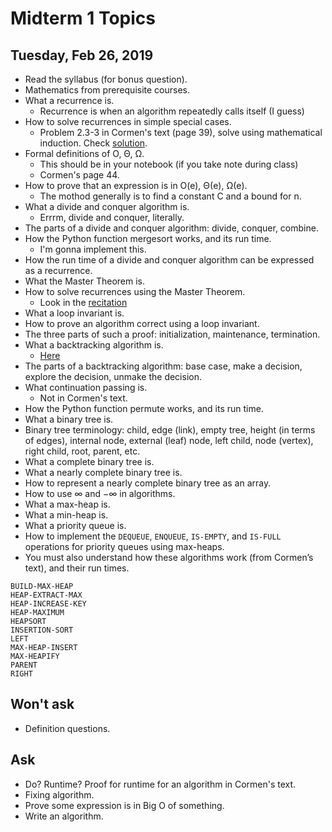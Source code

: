 # Midterm 1 Topics
## Tuesday, Feb 26, 2019
 * Read the syllabus (for bonus question).
 * Mathematics from prerequisite courses.
 * What a recurrence is.
   * Recurrence is when an algorithm repeatedly calls itself (I guess)
 * How to solve recurrences in simple special cases.
   * Problem 2.3-3 in Cormen's text (page 39), solve using mathematical induction. Check [solution](https://www.chegg.com/homework-help/Introduction-to-Algorithms-3rd-edition-chapter-2.3-problem-3E-solution-9780262033848).
 * Formal definitions of O, Θ, Ω.
   * This should be in your notebook (if you take note during class)
   * Cormen's page 44.
 * How to prove that an expression is in O(e), Θ(e), Ω(e).
   * The mothod generally is to find a constant C and a bound for n.
 * What a divide and conquer algorithm is.
   * Errrm, divide and conquer, literally.
 * The parts of a divide and conquer algorithm: divide, conquer, combine.
 * How the Python function mergesort works, and its run time.
   * I'm gonna implement this.
 * How the run time of a divide and conquer algorithm can be expressed as a recurrence.
 * What the Master Theorem is.
 * How to solve recurrences using the Master Theorem.
   * Look in the [recitation](https://www.evernote.com/shard/s626/client/snv?noteGuid=39b6e39a-91c2-4200-b3bd-ea2e2c2dd61b&noteKey=132c8adbf32370cf&sn=https%3A%2F%2Fwww.evernote.com%2Fshard%2Fs626%2Fsh%2F39b6e39a-91c2-4200-b3bd-ea2e2c2dd61b%2F132c8adbf32370cf&title=4041%2BRecitation%2BContent)
 * What a loop invariant is.
 * How to prove an algorithm correct using a loop invariant.
 * The three parts of such a proof: initialization, maintenance, termination.
 * What a backtracking algorithm is.
   * [Here](https://www.geeksforgeeks.org/backtracking-algorithms/)
 * The parts of a backtracking algorithm: base case, make a decision, explore the decision, unmake the decision.
 * What continuation passing is.
   * Not in Cormen's text.
 * How the Python function permute works, and its run time.
 * What a binary tree is.
 * Binary tree terminology: child, edge (link), empty tree, height (in terms of edges), internal node, external (leaf) node, left child, node (vertex), right child, root, parent, etc.
 * What a complete binary tree is.
 * What a nearly complete binary tree is.
 * How to represent a nearly complete binary tree as an array.
 * How to use ∞ and −∞ in algorithms.
 * What a max-heap is.
 * What a min-heap is.
 * What a priority queue is.
 * How to implement the `DEQUEUE`, `ENQUEUE`, `IS-EMPTY`, and `IS-FULL` operations for priority queues using max-heaps.
 * You must also understand how these algorithms work (from Cormen’s text), and their run times.
```
BUILD-MAX-HEAP  
HEAP-EXTRACT-MAX  
HEAP-INCREASE-KEY  
HEAP-MAXIMUM  
HEAPSORT  
INSERTION-SORT  
LEFT  
MAX-HEAP-INSERT  
MAX-HEAPIFY  
PARENT  
RIGHT
```


## Won't ask
 * Definition questions.

## Ask
 * Do? Runtime? Proof for runtime for an algorithm in Cormen's text.
 * Fixing algorithm.
 * Prove some expression is in Big O of something.
 * Write an algorithm.